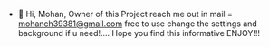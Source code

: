 - 👋 Hi, Mohan, Owner of this Project
reach me out in mail = mohanch39381@gmail.com
free to use change the settings and background if u need!....
Hope you find this informative
ENJOY!!!
